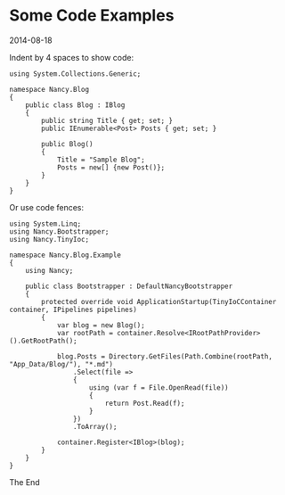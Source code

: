 ﻿# Some Code Examples
2014-08-18

Indent by 4 spaces to show code:

    using System.Collections.Generic;
    
    namespace Nancy.Blog
    {
        public class Blog : IBlog
        {
            public string Title { get; set; }
            public IEnumerable<Post> Posts { get; set; }
    
            public Blog()
            {
                Title = "Sample Blog";
                Posts = new[] {new Post()};
            }
        }
    }

Or use code fences:

~~~
using System.Linq;
using Nancy.Bootstrapper;
using Nancy.TinyIoc;

namespace Nancy.Blog.Example
{
    using Nancy;

    public class Bootstrapper : DefaultNancyBootstrapper
    {
        protected override void ApplicationStartup(TinyIoCContainer container, IPipelines pipelines)
        {
            var blog = new Blog();
            var rootPath = container.Resolve<IRootPathProvider>().GetRootPath();

            blog.Posts = Directory.GetFiles(Path.Combine(rootPath, "App_Data/Blog/"), "*.md")
                .Select(file =>
                {
                    using (var f = File.OpenRead(file))
                    {
                        return Post.Read(f);
                    }
                })
                .ToArray();

            container.Register<IBlog>(blog);
        }
    }
}
~~~

The End
